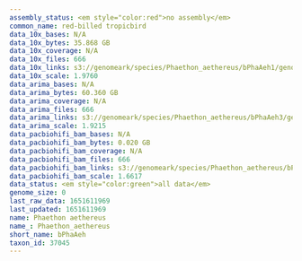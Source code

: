 ```yaml
---
assembly_status: <em style="color:red">no assembly</em>
common_name: red-billed tropicbird
data_10x_bases: N/A
data_10x_bytes: 35.868 GB
data_10x_coverage: N/A
data_10x_files: 666
data_10x_links: s3://genomeark/species/Phaethon_aethereus/bPhaAeh1/genomic_data/10x/<br>
data_10x_scale: 1.9760
data_arima_bases: N/A
data_arima_bytes: 60.360 GB
data_arima_coverage: N/A
data_arima_files: 666
data_arima_links: s3://genomeark/species/Phaethon_aethereus/bPhaAeh3/genomic_data/arima/<br>
data_arima_scale: 1.9215
data_pacbiohifi_bam_bases: N/A
data_pacbiohifi_bam_bytes: 0.020 GB
data_pacbiohifi_bam_coverage: N/A
data_pacbiohifi_bam_files: 666
data_pacbiohifi_bam_links: s3://genomeark/species/Phaethon_aethereus/bPhaAeh3/genomic_data/pacbiohifi_bam/<br>
data_pacbiohifi_bam_scale: 1.6617
data_status: <em style="color:green">all data</em>
genome_size: 0
last_raw_data: 1651611969
last_updated: 1651611969
name: Phaethon aethereus
name_: Phaethon_aethereus
short_name: bPhaAeh
taxon_id: 37045
---
```

